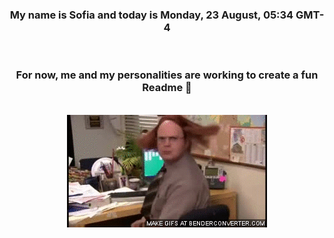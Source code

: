 


<div align="center">
<h3 >My name is Sofia and today is Monday, 23 August, 05:34 GMT-4</h3><br>
<h3 >For now, me and my personalities are working to create a fun Readme 👋
</h3><br>
<img src='img/dwight.gif' alt='working...'/>
</div>
